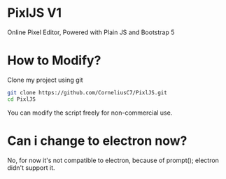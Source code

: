# PixlJS V1
Online Pixel Editor, Powered with Plain JS and Bootstrap 5
# How to Modify?
Clone my project using git
```bash
git clone https://github.com/CorneliusC7/PixlJS.git
cd PixlJS
```
You can modify the script freely for non-commercial use.
# Can i change to electron now?
No, for now it's not compatible to electron, because of prompt(); electron didn't support it.
